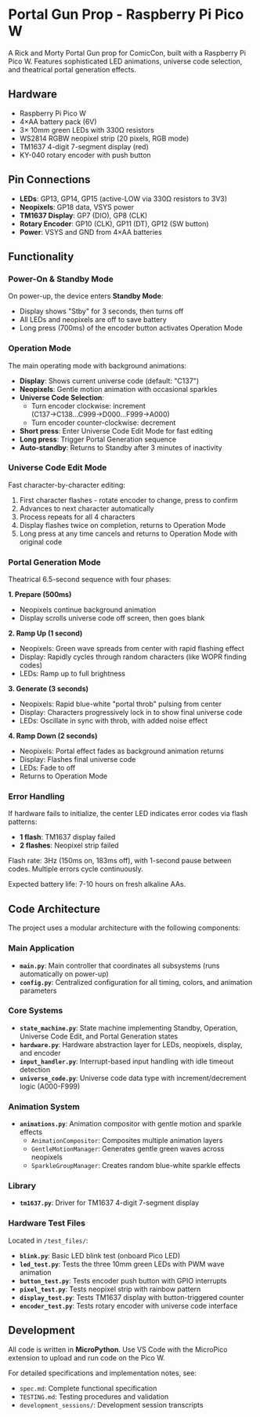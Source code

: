 # Portal Gun Prop - Raspberry Pi Pico W

A Rick and Morty Portal Gun prop for ComicCon, built with a Raspberry Pi Pico W. Features sophisticated LED animations, universe code selection, and theatrical portal generation effects.

## Hardware

- Raspberry Pi Pico W
- 4×AA battery pack (6V)
- 3× 10mm green LEDs with 330Ω resistors
- WS2814 RGBW neopixel strip (20 pixels, RGB mode)
- TM1637 4-digit 7-segment display (red)
- KY-040 rotary encoder with push button

## Pin Connections

- **LEDs**: GP13, GP14, GP15 (active-LOW via 330Ω resistors to 3V3)
- **Neopixels**: GP18 data, VSYS power
- **TM1637 Display**: GP7 (DIO), GP8 (CLK)
- **Rotary Encoder**: GP10 (CLK), GP11 (DT), GP12 (SW button)
- **Power**: VSYS and GND from 4×AA batteries

## Functionality

### Power-On & Standby Mode

On power-up, the device enters **Standby Mode**:
- Display shows "Stby" for 3 seconds, then turns off
- All LEDs and neopixels are off to save battery
- Long press (700ms) of the encoder button activates Operation Mode

### Operation Mode

The main operating mode with background animations:
- **Display**: Shows current universe code (default: "C137")
- **Neopixels**: Gentle motion animation with occasional sparkles
- **Universe Code Selection**:
  - Turn encoder clockwise: increment (C137→C138...C999→D000...F999→A000)
  - Turn encoder counter-clockwise: decrement
- **Short press**: Enter Universe Code Edit Mode for fast editing
- **Long press**: Trigger Portal Generation sequence
- **Auto-standby**: Returns to Standby after 3 minutes of inactivity

### Universe Code Edit Mode

Fast character-by-character editing:
1. First character flashes - rotate encoder to change, press to confirm
2. Advances to next character automatically
3. Process repeats for all 4 characters
4. Display flashes twice on completion, returns to Operation Mode
5. Long press at any time cancels and returns to Operation Mode with original code

### Portal Generation Mode

Theatrical 6.5-second sequence with four phases:

**1. Prepare (500ms)**
- Neopixels continue background animation
- Display scrolls universe code off screen, then goes blank

**2. Ramp Up (1 second)**
- Neopixels: Green wave spreads from center with rapid flashing effect
- Display: Rapidly cycles through random characters (like WOPR finding codes)
- LEDs: Ramp up to full brightness

**3. Generate (3 seconds)**
- Neopixels: Rapid blue-white "portal throb" pulsing from center
- Display: Characters progressively lock in to show final universe code
- LEDs: Oscillate in sync with throb, with added noise effect

**4. Ramp Down (2 seconds)**
- Neopixels: Portal effect fades as background animation returns
- Display: Flashes final universe code
- LEDs: Fade to off
- Returns to Operation Mode

### Error Handling

If hardware fails to initialize, the center LED indicates error codes via flash patterns:
- **1 flash**: TM1637 display failed
- **2 flashes**: Neopixel strip failed

Flash rate: 3Hz (150ms on, 183ms off), with 1-second pause between codes.
Multiple errors cycle continuously.

Expected battery life: 7-10 hours on fresh alkaline AAs.

## Code Architecture

The project uses a modular architecture with the following components:

### Main Application
- **`main.py`**: Main controller that coordinates all subsystems (runs automatically on power-up)
- **`config.py`**: Centralized configuration for all timing, colors, and animation parameters

### Core Systems
- **`state_machine.py`**: State machine implementing Standby, Operation, Universe Code Edit, and Portal Generation states
- **`hardware.py`**: Hardware abstraction layer for LEDs, neopixels, display, and encoder
- **`input_handler.py`**: Interrupt-based input handling with idle timeout detection
- **`universe_code.py`**: Universe code data type with increment/decrement logic (A000-F999)

### Animation System
- **`animations.py`**: Animation compositor with gentle motion and sparkle effects
  - `AnimationCompositor`: Composites multiple animation layers
  - `GentleMotionManager`: Generates gentle green waves across neopixels
  - `SparkleGroupManager`: Creates random blue-white sparkle effects

### Library
- **`tm1637.py`**: Driver for TM1637 4-digit 7-segment display

### Hardware Test Files

Located in `/test_files/`:
- **`blink.py`**: Basic LED blink test (onboard Pico LED)
- **`led_test.py`**: Tests the three 10mm green LEDs with PWM wave animation
- **`button_test.py`**: Tests encoder push button with GPIO interrupts
- **`pixel_test.py`**: Tests neopixel strip with rainbow pattern
- **`display_test.py`**: Tests TM1637 display with button-triggered counter
- **`encoder_test.py`**: Tests rotary encoder with universe code interface

## Development

All code is written in **MicroPython**. Use VS Code with the MicroPico extension to upload and run code on the Pico W.

For detailed specifications and implementation notes, see:
- `spec.md`: Complete functional specification
- `TESTING.md`: Testing procedures and validation
- `development_sessions/`: Development session transcripts

